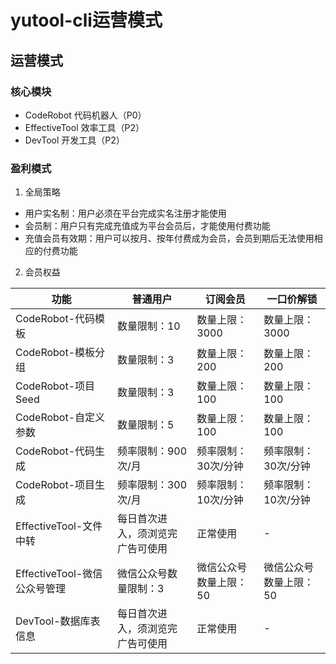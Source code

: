 # yutool-cli运营模式

## 运营模式

### 核心模块

- CodeRobot 代码机器人（P0）
- EffectiveTool 效率工具（P2）
- DevTool 开发工具（P2）

### 盈利模式

1. 全局策略

- 用户实名制：用户必须在平台完成实名注册才能使用
- 会员制：用户只有完成充值成为平台会员后，才能使用付费功能
- 充值会员有效期：用户可以按月、按年付费成为会员，会员到期后无法使用相应的付费功能

2. 会员权益

|功能|普通用户|订阅会员|一口价解锁|
|---|---|---|---|
| CodeRobot-代码模板 | 数量限制：10 | 数量上限：3000 | 数量上限：3000 |
| CodeRobot-模板分组 | 数量限制：3 | 数量上限：200 | 数量上限：200 |
| CodeRobot-项目Seed | 数量限制：3 | 数量上限：100 | 数量上限：100 |
| CodeRobot-自定义参数 | 数量限制：5 | 数量上限：100 | 数量上限：100 |
| CodeRobot-代码生成 | 频率限制：900次/月 | 频率限制：30次/分钟 | 频率限制：30次/分钟 |
| CodeRobot-项目生成 | 频率限制：300次/月 | 频率限制：10次/分钟 | 频率限制：10次/分钟 |
| EffectiveTool-文件中转 | 每日首次进入，须浏览完广告可使用 | 正常使用 | - |
| EffectiveTool-微信公众号管理 | 微信公众号数量限制：3 | 微信公众号数量上限：50 | 微信公众号数量上限：50|
| DevTool-数据库表信息 | 每日首次进入，须浏览完广告可使用 | 正常使用 | - |

